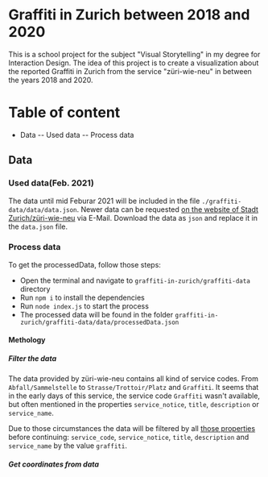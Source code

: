# Graffiti in Zurich between 2018 and 2020

This is a school project for the subject "Visual Storytelling" in my degree for Interaction Design. The idea of this project is to create a visualization about the reported Graffiti in Zurich from the service "züri-wie-neu" in between the years 2018 and 2020. 

# Table of content
- Data
-- Used data
-- Process data

## Data 

### Used data(Feb. 2021)

The data until mid Feburar 2021 will be included in the file `./graffiti-data/data/data.json`. Newer data can be requested [on the website of Stadt Zurich/züri-wie-neu](https://www.stadt-zuerich.ch/geodaten/download/Zueri_wie_neu?format=10009) via E-Mail. Download the data as `json` and replace it in the `data.json` file.

### Process data

To get the processedData, follow those steps:
- Open the terminal and navigate to `graffiti-in-zurich/graffiti-data` directory 
- Run `npm i` to install the dependencies
- Run `node index.js` to start the process
- The processed data will be found in the folder `graffiti-in-zurich/graffiti-data/data/processedData.json`

#### Methology

##### Filter the data

The data provided by züri-wie-neu contains all kind of service codes. From `Abfall/Sammelstelle` to `Strasse/Trottoir/Platz` and `Graffiti`. It seems that in the early days of this service, the service code `Graffiti` wasn't available, but often mentioned in the properties `service_notice`, `title`, `description` or `service_name`. 

Due to those circumstances the data will be filtered by all [those properties](https://github.com/philipkueng/graffiti-in-zurich/blob/main/graffiti-data/index.js#L65) before continuing: `service_code`, `service_notice`, `title`, `description` and `service_name` by the value `graffiti`. 


##### Get coordinates from data

